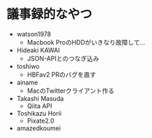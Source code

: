 # 議事録的なやつ
* watson1978
  * Macbook ProのHDDがいきなり故障して...
* Hideaki KAWAI
  * JSON-APIとのつなぎ込み
* toshiwo
  * HBFav2 PRのバグを直す
* ainame
  * MacのTwitterクライアント作る
* Takashi Masuda
  * Qiita API
* Toshikazu Horii
  * Pixate2.0
* amazedkoumei

